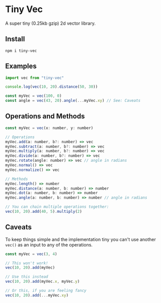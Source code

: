 # Tiny Vec

A super tiny (0.25kb gzip) 2d vector library.

## Install

```
npm i tiny-vec
```

## Examples

```js
import vec from "tiny-vec"

console.log(vec(10, 20).distance(50, 30))
```

```js
const myVec = vec(100, 0)
const angle = vec(43, 20).angle(...myVec.xy) // See: Caveats
```

## Operations and Methods

```js
const myVec = vec(x: number, y: number)

// Operations
myVec.add(a: number, b?: number) => vec
myVec.subtract(a: number, b?: number) => vec
myVec.multiply(a: number, b?: number) => vec
myVec.divide(a: number, b?: number) => vec
myVec.rotate(angle: number) => vec // angle in radians
myVec.normal() => vec
myVec.normalize() => vec

// Methods
myVec.length() => number
myVec.distance(a: number, b: number) => number
myVec.dot(a: number, b: number) => number
myVec.angle(a: number, b: number) => number // angle in radians

// You can chain multiple operations together:
vec(10, 20).add(40, 5).multiply(2)
```

## Caveats

To keep things simple and the implementation tiny you can't use another `vec()` as an input to any of the operations.

```js
const myVec = vec(3, 4)

// This won't work!
vec(10, 20).add(myVec)

// Use this instead
vec(10, 20).add(myVec.x, myVec.y)

// Or this, if you are feeling fancy
vec(10, 20).add(...myVec.xy)
```
